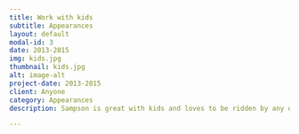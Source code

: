 ```yaml
---
title: Work with kids
subtitle: Appearances
layout: default
modal-id: 3
date: 2013-2015
img: kids.jpg
thumbnail: kids.jpg
alt: image-alt
project-date: 2013-2015
client: Anyone
category: Appearances
description: Sampson is great with kids and loves to be ridden by any of them! Kids are best because they don't put any stress on his back, and he is gentle and kind to all visitors. He'd be great at any party or event.

---
```

